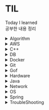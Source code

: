 # TIL
Today I learned  
공부한 내용 정리
<details>
<summary>Algorithm</summary>

<details>
<summary>Category</summary>

- [BackTracking](./Algorithm/Category/BackTracking.md)
- [BFS](./Algorithm/Category/BFS.md)
- [Big-O](./Algorithm/Category/Big-O.md)
- [Binary Search](./Algorithm/Category/BinarySearch.md)
- [Binary Search Tree](./Algorithm/Category/BinarySearchTree.md)
- [Binary Tree](./Algorithm/Category/BinaryTree.md)
- [DFS](./Algorithm/Category/DFS.md)
- [Graph](./Algorithm/Category/Graph.md)
- [Hash Table](./Algorithm/Category/HashTable.md)
- [Linked List](./Algorithm/Category/LinkedList.md)
- [Queue](./Algorithm/Category/Queue.md)
- [Bubblesort](./Algorithm/Category/Sort-Bubblesort.md)
- [Heapsort](./Algorithm/Category/Sort-Heapsort.md)
- [Insertionsort](./Algorithm/Category/Sort-Insertionsort.md)
- [Mergesort](./Algorithm/Category/Sort-Mergesort.md)
- [Quiksort](./Algorithm/Category/Sort-Quiksort.md)
- [Selectionsort](./Algorithm/Category/Sort-Selectionsort.md)
- [Stack](./Algorithm/Category/Stack.md)
</details>

- [N-Queen](./Algorithm/N_Queen.md)
</details>

<details>
<summary>AWS</summary>

- [AWS](./AWS/AWS.md)
- [S3](./AWS/S3.md)
</details>

<details>
<summary>C++</summary>

- [assert](./C%2B%2B/assert.md)
- [binary_search](./C%2B%2B/binary_search.md)
- [heapsort](./C%2B%2B/heapsort.md)
- [priority_queue](./C%2B%2B/priority_queue.md)
- [substr function speed](./C%2B%2B/speed_substr.md)
- [split function](./C%2B%2B/split.md)
- [stringstream functino](./C%2B%2B/stringstream.md)
</details>

<details>
<summary>DB</summary>

<details>
<summary>SQL</summary>

- [DDL](.DB/SQL/DDL.md)
- [DCL](.DB/SQL/DCL.md)
- [DML](.DB/SQL/DML.md)
</details>

- [Normalization](./DB/Database_Normalization.md)
- [Redis vs RDBMS](./DB/RedisVsRdbms.md)
</details>

<details>
<summary>Docker</summary>

- None
</details>

<details>
<summary>Git</summary>

- [Fetch vs Pull](./Git/Git_Fetch_Pull.md)
- [Issue](./Git/GitHub_Issues.md)
- [MarkDown](./Git/MarkDown-guide.md)
</details>

<details>
<summary>Gof</summary>

- [Builder](./GoF/Builder.md)
- [Singletone](./Gof/Singletone.md)
</details>

<details>
<summary>Hardware</summary>

- [Cache](./Hardware/Cache.md)
</details>

<details>
<summary>Java</summary>

- [Framework & Library](./Java/Framework%26Library.md)
- [Interface Vs Abstract](./Java/InterfaceVsAbstract.md)
- [Lambda Expression](./Java/LambdaExpression.md)
- [Stream](./Java/Stream.md)
- [super](./Java/super.md)
</details>

<details>
<summary>Network</summary>

- [API](./Network/API.md)
- [Cookie & Session](./Network/Cookie_Session.md)
- [CORS](./Network/CORS.md)
- [JWT](./Network/JWT.md)
- [XSS & CSRF](./Network/XSS_CSRF.md)
</details>

<details>
<summary>OS</summary>

- []()
</details>


<details>
<summary>Spring</summary>

<details>
<summary>Annotations</summary>

- [Annotations](./Spring/Annotations/Annotations.md)
</details>

<details>
<summary>JPA</summary>

- [Jpa Data Delete](./Spring/JPA/Jpa_Data_Delete.md)
- [Jpa Relation](./Spring/JPA/Jpa_Relation.md)
- [JPA](./Spring/JPA/JPA.md)
- [N+1 문제](./Spring/JPA/N%2B1.md)
</details>

<details>
<summary>SpringSecurity</summary>

- [Authentication & Authorization](./Spring/SpringSecurity/Authentication%26Authorization.md)
- [Spring Security Architecture](./Spring/SpringSecurity/SpringSecurityArchitecture.md)
</details>

- [AOP](./Spring/AOP.md)
- [DI](./Spring/DI.md)
- [Mapping Entities to Dtos](./Spring/Mapping_Entity_to_Dto.md)
- [Paging and Infinity Scroll](./Spring/Paging_and_Infinity_Scroll.md)
- [Recursive Relation](./Spring/Recursive_Relation.md)
- [Springboot](./Spring/Spring%26SpringBoot.md)
- [Validation & Error](./Spring/Validation%26ErrorCheck.md)
- [WebSocket Stomp](./Spring/WebSocket_Stomp.md)
</details>

<details>
<summary>TroubleShooting</summary>

- [How To Update Board Files](./TroubleShooting/Board_File_Update.md)
- [Dto DI](./TroubleShooting/Dto_Dependency_Injection_Fail.md)
- [Jpa delte query not being executed](./TroubleShooting/JPA_Delete_Fail.md)
- [Jpa Infinity Loop](./TroubleShooting/JPA_Relation_Infinity_Loop.md)
- [Lazy Exception](./TroubleShooting/Lazy_Exception.md)
- [Multiple Chat Message Error](./TroubleShooting/Multiple_Chat_Error.md)
- [Multiple Content Types in ResponseEntity\<ResponseDto\>](./TroubleShooting/Multiple_Content_Type_in_ResponseDto.md)
- [Recieving Form Data From Controller](./TroubleShooting/Receiving_Form_Data_From_Controller.md)
- [RequestDto Getters and Setters](./TroubleShooting/RequestDto_Getter_Setter.md)
- [C++ sort 함수 compare 오류](./TroubleShooting/sort_compare.md)
- [Stomp Disconnection sessionId](./TroubleShooting/Stomp_Disconnect.md)
- [Test Code "Strict stubbing argument mismatch"](./TroubleShooting/Test_Strict_stubbing_argument_mismatch.md)
- [Websocket and Jwt Authentication](./TroubleShooting/WebSocket_And_Security.md)
</details>
